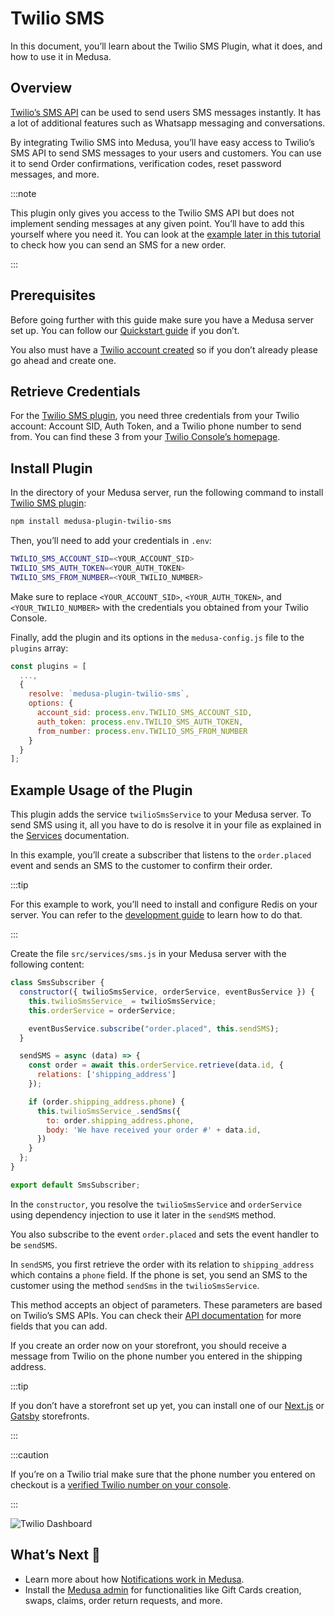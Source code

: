 # Twilio SMS

In this document, you’ll learn about the Twilio SMS Plugin, what it does, and how to use it in Medusa.

## Overview

[Twilio’s SMS API](https://www.twilio.com/sms) can be used to send users SMS messages instantly. It has a lot of additional features such as Whatsapp messaging and conversations.

By integrating Twilio SMS into Medusa, you’ll have easy access to Twilio’s SMS API to send SMS messages to your users and customers. You can use it to send Order confirmations, verification codes, reset password messages, and more.

:::note

This plugin only gives you access to the Twilio SMS API but does not implement sending messages at any given point. You’ll have to add this yourself where you need it. You can look at the [example later in this tutorial](#example-usage-of-the-plugin) to check how you can send an SMS for a new order.

:::

## Prerequisites

Before going further with this guide make sure you have a Medusa server set up. You can follow our [Quickstart guide](../quickstart/quick-start.md) if you don’t.

You also must have a [Twilio account created](https://www.twilio.com/sms) so if you don’t already please go ahead and create one.

## Retrieve Credentials

For the [Twilio SMS plugin](https://github.com/medusajs/medusa/tree/master/packages/medusa-plugin-twilio-sms), you need three credentials from your Twilio account: Account SID, Auth Token, and a Twilio phone number to send from. You can find these 3 from your [Twilio Console’s homepage](https://console.twilio.com).

## Install Plugin

In the directory of your Medusa server, run the following command to install [Twilio SMS plugin](https://github.com/medusajs/medusa/tree/master/packages/medusa-plugin-twilio-sms):

```bash npm2yarn
npm install medusa-plugin-twilio-sms
```

Then, you’ll need to add your credentials in `.env`:

```bash
TWILIO_SMS_ACCOUNT_SID=<YOUR_ACCOUNT_SID>
TWILIO_SMS_AUTH_TOKEN=<YOUR_AUTH_TOKEN>
TWILIO_SMS_FROM_NUMBER=<YOUR_TWILIO_NUMBER>
```

Make sure to replace `<YOUR_ACCOUNT_SID>`, `<YOUR_AUTH_TOKEN>`, and `<YOUR_TWILIO_NUMBER>` with the credentials you obtained from your Twilio Console.

Finally, add the plugin and its options in the `medusa-config.js` file to the `plugins` array:

```jsx
const plugins = [
  ...,
  {
    resolve: `medusa-plugin-twilio-sms`,
    options: {
      account_sid: process.env.TWILIO_SMS_ACCOUNT_SID,
      auth_token: process.env.TWILIO_SMS_AUTH_TOKEN,
      from_number: process.env.TWILIO_SMS_FROM_NUMBER
    }
  }
];
```

## Example Usage of the Plugin

This plugin adds the service `twilioSmsService` to your Medusa server. To send SMS using it, all you have to do is resolve it in your file as explained in the [Services](../advanced/backend/services/create-service.md#using-your-custom-service) documentation.

In this example, you’ll create a subscriber that listens to the `order.placed` event and sends an SMS to the customer to confirm their order.

:::tip

For this example to work, you’ll need to install and configure Redis on your server. You can refer to the [development guide](/tutorial/set-up-your-development-environment#redis) to learn how to do that.

:::

Create the file `src/services/sms.js` in your Medusa server with the following content:

```jsx
class SmsSubscriber {
  constructor({ twilioSmsService, orderService, eventBusService }) {
    this.twilioSmsService_ = twilioSmsService;
    this.orderService = orderService;

    eventBusService.subscribe("order.placed", this.sendSMS);
  }

  sendSMS = async (data) => {
    const order = await this.orderService.retrieve(data.id, {
      relations: ['shipping_address']
    });

    if (order.shipping_address.phone) {
      this.twilioSmsService_.sendSms({
        to: order.shipping_address.phone,
        body: 'We have received your order #' + data.id,
      })
    }
  };
}

export default SmsSubscriber;
```

In the `constructor`, you resolve the `twilioSmsService` and `orderService` using dependency injection to use it later in the `sendSMS` method.

You also subscribe to the event `order.placed` and sets the event handler to be `sendSMS`.

In `sendSMS`, you first retrieve the order with its relation to `shipping_address` which contains a `phone` field. If the phone is set, you send an SMS to the customer using the method `sendSms` in the `twilioSmsService`.

This method accepts an object of parameters. These parameters are based on Twilio’s SMS APIs. You can check their [API documentation](https://www.twilio.com/docs/sms/api/message-resource#create-a-message-resource) for more fields that you can add.

If you create an order now on your storefront, you should receive a message from Twilio on the phone number you entered in the shipping address.

:::tip

If you don’t have a storefront set up yet, you can install one of our [Next.js](../starters/nextjs-medusa-starter.md) or [Gatsby](../starters/gatsby-medusa-starter.md) storefronts.

:::

:::caution

If you’re on a Twilio trial make sure that the phone number you entered on checkout is a [verified Twilio number on your console](https://console.twilio.com/us1/develop/phone-numbers/manage/verified).

:::

![Twilio Dashboard](https://i.imgur.com/MXtQMiL.png)

## What’s Next 🚀

- Learn more about how [Notifications work in Medusa](../advanced/backend/notification/overview.md).
- Install the [Medusa admin](../admin/quickstart.md) for functionalities like Gift Cards creation, swaps, claims, order return requests, and more.
